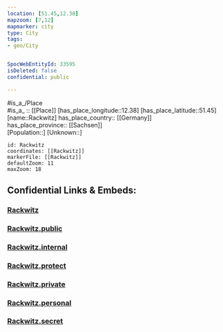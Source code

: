 ```yaml
---
location: [51.45,12.38] 
mapzoom: [7,12] 
mapmarker: city 
type: City
tags:
- geo/City


SpocWebEntityId: 33595
isDeleted: false
confidential: public

---
```

#is_a_/Place  
#is_a_ :: [[Place]] 
[has_place_longitude::12.38] 
[has_place_latitude::51.45] 
[name::Rackwitz] 
has_place_country:: [[Germany]]  
has_place_province:: [[Sachsen]]  
[Population::] 
[Unknown::] 


```leaflet
id: Rackwitz
coordinates: [[Rackwitz]] 
markerFile: [[Rackwitz]] 
defaultZoom: 11 
maxZoom: 18
```


## Confidential Links & Embeds: 

### [Rackwitz](/_Standards/Earth/Continent/Europe/Europe~Central/Germany/Germany~East/Sachsen/counties~Sachsen/Nordsachsen/cities~Nordsachsen/Rackwitz.md) 

### [Rackwitz.public](/_public/Earth/Continent/Europe/Europe~Central/Germany/Germany~East/Sachsen/counties~Sachsen/Nordsachsen/cities~Nordsachsen/Rackwitz.public.md) 

### [Rackwitz.internal](/_internal/Earth/Continent/Europe/Europe~Central/Germany/Germany~East/Sachsen/counties~Sachsen/Nordsachsen/cities~Nordsachsen/Rackwitz.internal.md) 

### [Rackwitz.protect](/_protect/Earth/Continent/Europe/Europe~Central/Germany/Germany~East/Sachsen/counties~Sachsen/Nordsachsen/cities~Nordsachsen/Rackwitz.protect.md) 

### [Rackwitz.private](/_private/Earth/Continent/Europe/Europe~Central/Germany/Germany~East/Sachsen/counties~Sachsen/Nordsachsen/cities~Nordsachsen/Rackwitz.private.md) 

### [Rackwitz.personal](/_personal/Earth/Continent/Europe/Europe~Central/Germany/Germany~East/Sachsen/counties~Sachsen/Nordsachsen/cities~Nordsachsen/Rackwitz.personal.md) 

### [Rackwitz.secret](/_secret/Earth/Continent/Europe/Europe~Central/Germany/Germany~East/Sachsen/counties~Sachsen/Nordsachsen/cities~Nordsachsen/Rackwitz.secret.md)


